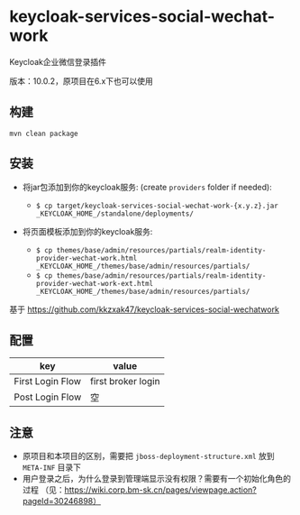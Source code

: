# keycloak-services-social-wechat-work

Keycloak企业微信登录插件

版本：10.0.2，原项目在6.x下也可以使用

## 构建
`mvn clean package`

## 安装

* 将jar包添加到你的keycloak服务:
(create `providers` folder if needed):
  * `$ cp target/keycloak-services-social-wechat-work-{x.y.z}.jar _KEYCLOAK_HOME_/standalone/deployments/` 

* 将页面模板添加到你的keycloak服务:
  * `$ cp themes/base/admin/resources/partials/realm-identity-provider-wechat-work.html _KEYCLOAK_HOME_/themes/base/admin/resources/partials/`
  * `$ cp themes/base/admin/resources/partials/realm-identity-provider-wechat-work-ext.html _KEYCLOAK_HOME_/themes/base/admin/resources/partials/`

基于 https://github.com/kkzxak47/keycloak-services-social-wechatwork

## 配置

| key | value |
| --- | --- |
| First Login Flow  | first broker login |
| Post Login Flow  | 空 |

## 注意

- 原项目和本项目的区别，需要把 `jboss-deployment-structure.xml` 放到 `META-INF` 目录下
- 用户登录之后，为什么登录到管理端显示没有权限？需要有一个初始化角色的过程
    （见：https://wiki.corp.bm-sk.cn/pages/viewpage.action?pageId=30246898）
